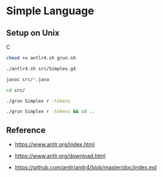 # Simple Language

## Setup on Unix

C

```bash
chmod +x antlr4.sh grun.sh
```

```bash
./antlr4.sh src/Simplex.g4
```

```bash
javac src/*.java
```

```bash
cd src/
```

```bash
./grun Simplex r -tokens
```

```bash
./grun Simplex r -tokens && cd ..
```

## Reference

- https://www.antlr.org/index.html

- https://www.antlr.org/download.html

- https://github.com/antlr/antlr4/blob/master/doc/index.md